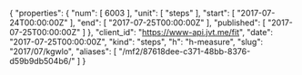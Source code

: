 {
  "properties": {
    "num": [
      6003
    ],
    "unit": [
      "steps"
    ],
    "start": [
      "2017-07-24T00:00:00Z"
    ],
    "end": [
      "2017-07-25T00:00:00Z"
    ],
    "published": [
      "2017-07-25T00:00:00Z"
    ]
  },
  "client_id": "https://www-api.jvt.me/fit",
  "date": "2017-07-25T00:00:00Z",
  "kind": "steps",
  "h": "h-measure",
  "slug": "2017/07/kgwlo",
  "aliases": [
    "/mf2/87618dee-c371-48bb-8376-d59b9db504b6/"
  ]
}
